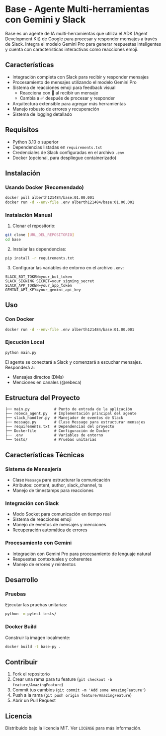 # Base - Agente Multi-herramientas con Gemini y Slack

Base es un agente de IA multi-herramientas que utiliza el ADK (Agent Development Kit) de Google para procesar y responder mensajes a través de Slack. Integra el modelo Gemini Pro para generar respuestas inteligentes y cuenta con características interactivas como reacciones emoji.

## Características

- Integración completa con Slack para recibir y responder mensajes
- Procesamiento de mensajes utilizando el modelo Gemini Pro
- Sistema de reacciones emoji para feedback visual
  - Reacciona con 👀 al recibir un mensaje
  - Cambia a ✅ después de procesar y responder
- Arquitectura extensible para agregar más herramientas
- Manejo robusto de errores y recuperación
- Sistema de logging detallado

## Requisitos

- Python 3.10 o superior
- Dependencias listadas en `requirements.txt`
- Credenciales de Slack configuradas en el archivo `.env`
- Docker (opcional, para despliegue containerizado)

## Instalación

### Usando Docker (Recomendado)

```bash
docker pull alberth121484/base:01.00.001
docker run -d --env-file .env alberth121484/base:01.00.001
```

### Instalación Manual

1. Clonar el repositorio:
```bash
git clone [URL_DEL_REPOSITORIO]
cd base
```

2. Instalar las dependencias:
```bash
pip install -r requirements.txt
```

3. Configurar las variables de entorno en el archivo `.env`:
```env
SLACK_BOT_TOKEN=your_bot_token
SLACK_SIGNING_SECRET=your_signing_secret
SLACK_APP_TOKEN=your_app_token
GEMINI_API_KEY=your_gemini_api_key
```

## Uso

### Con Docker

```bash
docker run -d --env-file .env alberth121484/base:01.00.001
```

### Ejecución Local

```bash
python main.py
```

El agente se conectará a Slack y comenzará a escuchar mensajes. Responderá a:
- Mensajes directos (DMs)
- Menciones en canales (@rebeca)

## Estructura del Proyecto

```
├── main.py           # Punto de entrada de la aplicación
├── rebeca_agent.py   # Implementación principal del agente
├── slack_handler.py  # Manejador de eventos de Slack
├── message.py        # Clase Message para estructurar mensajes
├── requirements.txt  # Dependencias del proyecto
├── Dockerfile        # Configuración de Docker
├── .env              # Variables de entorno
└── tests/            # Pruebas unitarias
```

## Características Técnicas

### Sistema de Mensajería

- Clase `Message` para estructurar la comunicación
- Atributos: content, author, slack_channel, ts
- Manejo de timestamps para reacciones

### Integración con Slack

- Modo Socket para comunicación en tiempo real
- Sistema de reacciones emoji
- Manejo de eventos de mensajes y menciones
- Recuperación automática de errores

### Procesamiento con Gemini

- Integración con Gemini Pro para procesamiento de lenguaje natural
- Respuestas contextuales y coherentes
- Manejo de errores y reintentos

## Desarrollo

### Pruebas

Ejecutar las pruebas unitarias:
```bash
python -m pytest tests/
```

### Docker Build

Construir la imagen localmente:
```bash
docker build -t base-py .
```

## Contribuir

1. Fork el repositorio
2. Crear una rama para tu feature (`git checkout -b feature/AmazingFeature`)
3. Commit tus cambios (`git commit -m 'Add some AmazingFeature'`)
4. Push a la rama (`git push origin feature/AmazingFeature`)
5. Abrir un Pull Request

## Licencia

Distribuido bajo la licencia MIT. Ver `LICENSE` para más información.
